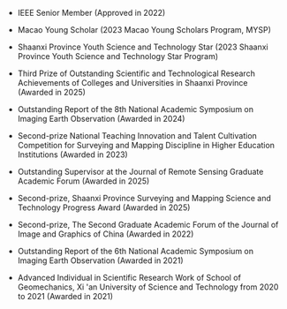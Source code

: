 - IEEE Senior Member (Approved in 2022)

-  Macao Young Scholar (2023 Macao Young Scholars Program, MYSP)

- Shaanxi Province Youth Science and Technology Star (2023 Shaanxi Province Youth Science and Technology Star Program)

- Third Prize of Outstanding Scientific and Technological Research Achievements of Colleges and Universities in Shaanxi Province (Awarded in 2025)

- Outstanding Report of the 8th National Academic Symposium on Imaging Earth Observation (Awarded in 2024)

- Second-prize National Teaching Innovation and Talent Cultivation Competition for Surveying and Mapping Discipline in Higher Education Institutions (Awarded in 2023)

- Outstanding Supervisor at the Journal of Remote Sensing Graduate Academic Forum (Awarded in 2025)

- Second-prize, Shaanxi Province Surveying and Mapping Science and Technology Progress Award (Awarded in 2025)

- Second-prize, The Second Graduate Academic Forum of the Journal of Image and Graphics of China (Awarded in 2022)

- Outstanding Report of the 6th National Academic Symposium on Imaging Earth Observation (Awarded in 2021)

- Advanced Individual in Scientific Research Work of School of Geomechanics, Xi 'an University of Science and Technology from 2020 to 2021 (Awarded in 2021)